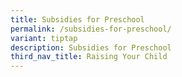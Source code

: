 ```yaml
---
title: Subsidies for Preschool
permalink: /subsidies-for-preschool/
variant: tiptap
description: Subsidies for Preschool
third_nav_title: Raising Your Child
---
```

